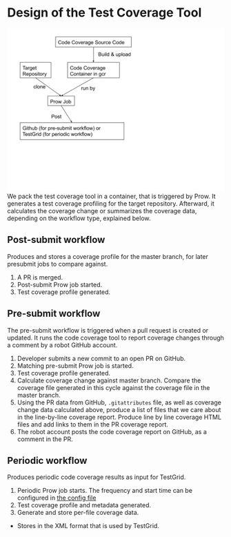 # Design of the Test Coverage Tool

![design.svg](design.svg)
We pack the test coverage tool in a container, that is triggered by Prow. It generates a test coverage profiling for the target repository. Afterward, it calculates the coverage change or summarizes the coverage data, depending on the workflow type, explained below.  

## Post-submit workflow

Produces and stores a coverage profile for the master branch, for later presubmit jobs to compare against.

1. A PR is merged.
1. Post-submit Prow job started.
1. Test coverage profile generated.

## Pre-submit workflow

The pre-submit workflow is triggered when a pull request is created or updated.
It runs the code coverage tool to report coverage changes through a comment by a robot GitHub account.

1. Developer submits a new commit to an open PR on GitHub.
1. Matching pre-submit Prow job is started.
1. Test coverage profile generated.
1. Calculate coverage change against master branch. Compare the coverage file generated in this cycle against the coverage file in the master branch.
1. Using the PR data from GitHub, `.gitattributes` file, as well as coverage change data calculated above, produce a list of files that we care about in the line-by-line coverage report. Produce line by line coverage HTML files and add links to them in the PR coverage report.
1. The robot account posts the code coverage report on GitHub, as a comment in the PR.

## Periodic workflow

Produces periodic code coverage results as input for TestGrid.

1. Periodic Prow job starts.
The frequency and start time can be configured in [the config file](../../ci/prow/testgrid_config.go)
1. Test coverage profile and metadata generated.
1. Generate and store per-file coverage data.
  - Stores in the XML format that is used by TestGrid.
